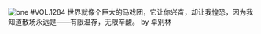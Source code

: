 ![one](http://image.wufazhuce.com/FkWIhM95V8q3iq4N9umYZPwBH59L)
#VOL.1284
世界就像个巨大的马戏团，它让你兴奋，却让我惶恐，因为我知道散场永远是——有限温存，无限辛酸。 by 卓别林